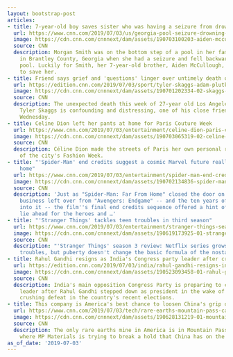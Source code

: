 ```yaml
---
layout: bootstrap-post
articles:
- title: 7-year-old boy saves sister who was having a seizure from drowning in pool
  url: https://www.cnn.com/2019/07/03/us/georgia-pool-seizure-drowning-trnd/index.html
  image: https://cdn.cnn.com/cnnnext/dam/assets/190703100203-aiden-mccullough-morgan-smith-georgia-super-tease.jpg
  source: CNN
  description: Morgan Smith was on the bottom step of a pool in her family's backyard
    in Brantley County, Georgia when she had a seizure and fell backwards into the
    pool. Luckily for Smith, her 7-year-old brother, Aiden McCullough, was nearby
    to save her.
- title: Friend says grief and 'questions' linger over untimely death of Angels pitcher
  url: https://edition.cnn.com/2019/07/03/sport/tyler-skaggs-adam-plutko/index.html
  image: https://cdn.cnn.com/cnnnext/dam/assets/190701202334-02-skaggs-angels-stadium-super-tease.jpg
  source: CNN
  description: The unexpected death this week of 27-year old Los Angeles Angels pitcher
    Tyler Skaggs is confounding and distressing, one of his close friends said on
    Wednesday.
- title: Celine Dion left her pants at home for Paris Couture Week
  url: https://www.cnn.com/2019/07/03/entertainment/celine-dion-paris-couture-week-fashion/index.html
  image: https://cdn.cnn.com/cnnnext/dam/assets/190703065319-02-celine-dion-best-looks-super-tease.jpg
  source: CNN
  description: Céline Dion made the streets of Paris her own personal runway in celebration
    of the city's Fashion Week.
- title: "'Spider-Man' end credits suggest a cosmic Marvel future really far from
    home"
  url: https://www.cnn.com/2019/07/03/entertainment/spider-man-end-credits/index.html
  image: https://cdn.cnn.com/cnnnext/dam/assets/190702134836-spider-man-far-from-home-super-tease.jpg
  source: CNN
  description: 'Just as "Spider-Man: Far From Home" closed the door on some lingering
    business left over from "Avengers: Endgame" -- and the ten years of films leading
    into it -- the film''s final end credits sequence offered a hint of what might
    lie ahead for the heroes and …'
- title: "'Stranger Things' tackles teen troubles in third season"
  url: https://www.cnn.com/2019/07/03/entertainment/stranger-things-season-3-review/index.html
  image: https://cdn.cnn.com/cnnnext/dam/assets/190619173925-01-stranger-things-netflix-amazon-hulu-july-super-tease.jpg
  source: CNN
  description: "'Stranger Things' season 3 review: Netflix series grows up into teenage
    troubles, but puberty doesn't change the basic formula of the nostalgic show"
- title: Rahul Gandhi resigns as India's Congress party leader after crushing defeat
  url: https://edition.cnn.com/2019/07/03/india/rahul-gandhi-resigns-india-intl/index.html
  image: https://cdn.cnn.com/cnnnext/dam/assets/190523093458-01-rahul-gandhi-0523-super-tease.jpg
  source: CNN
  description: India's main opposition Congress Party is preparing to choose a new
    leader after Rahul Gandhi stepped down as president in the wake of his party's
    crushing defeat in the country's recent elections.
- title: This company is America's best chance to loosen China's grip on rare earths
  url: https://www.cnn.com/2019/07/03/tech/rare-earths-mountain-pass-california-china/index.html
  image: https://cdn.cnn.com/cnnnext/dam/assets/190628131219-01-mountain-pass-mine-rare-earths-california-super-tease.jpg
  source: CNN
  description: The only rare earths mine in America is in Mountain Pass, California,
    where MP Materials is trying to break a hold that China has on the precious commodity.
as_of_date: '2019-07-03'
---
```


